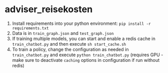 # adviser_reisekosten

1. Install requirements into your python environment: `pip install -r requirements.txt`
2. Data is in `train_graph.json` and `test_graph.json`
3. If training multiple models, you can start and enable a redis cache in `train_chatbot.py` and then execute `sh start_cache.sh`
4. To train a policy, change the configuration as needed in `train_chatbot.py` and execute `python train_chatbot.py` (requires GPU - make sure to deactivate `caching` options in configuration if run without redis) 

